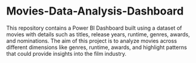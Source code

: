 # Movies-Data-Analysis-Dashboard
This repository contains a Power BI Dashboard built using a dataset of movies with details such as titles, release years, runtime, genres, awards, and nominations.  The aim of this project is to analyze movies across different dimensions like genres, runtime, awards, and highlight patterns that could provide insights into the film industry.
